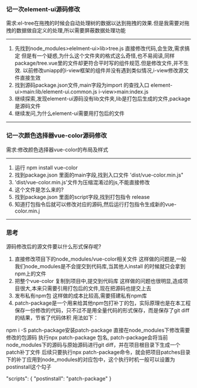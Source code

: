 ### 记一次element-ui源码修改

需求:el-tree在拖拽的时候会自动处理树的数据以达到拖拽的效果.但是我需要对拖拽的数据做自定义的处理,所以需要屏蔽数据处理功能

***
1. 先找到node_modules>elelment-ui>lib>tree.js 直接修改代码,会生效,需求搞定
但是有一个疑惑,为什么这个文件夹的格式这么奇怪,也不易阅读,同样package/tree.vue里的文件却更符合平时写的组件规范.但是修改文件,并不生效.
以前修改uniapp的i-view框架的组件并没有遇到类似情况,i-view修改源文件直接生效
2. 找到源码package.json文件,main字段为import 的查找入口
element-ui>main:lib/element-ui.common.js
i-view>main:index.js
3. 继续探索,发现element-ui源码没有lib文件夹,lib是打包后生成的文件,package是源码文件
4. 继续发问,为什么element-ui需要用打包后的文件

***
### 记一次颜色选择器vue-color源码修改

需求:修改颜色选择器vue-color的布局及样式

***
1. 运行 npm install vue-color 
2. 找到package.json 里面的main字段,找到入口文件 'dist/vue-color.min.js"
3. 'dist/vue-color.min.js'文件为压缩混淆过的js,不能直接修改
4. 这个文件是怎么来的?
5. 找到package.json 里面的script字段,找到打包指令 release
6. 知道打包指令后就可以修改对应的源码,然后运行打包指令生成新的vue-color.min.j

***
### 思考
源码修改后的源文件要以什么形式保存呢?
1. 直接修改项目下的node_modules/vue-color相关文件
这样做的问题是,一般我们node_modules是不会提交到代码库,当其他人install 的时候就只会拿到npm上的文件
2. 把整个vue-color 复制到项目中,提交到代码库
这样做的问题也很明显,造成项目很大,本来只需要引用打包后的文件,现在把源码也提交上去
3. 发布私有npm包
这样做的成本比较高,需要搭建私有npm库
4. patch-package是一个用来给其他npm包打补丁的包，实际原理也是在本工程保存一份修改的代码，只不过不是用全量代码的形式保存，而是保存了git diff的结果，节省了代码体积
用法如下：

npm i -S patch-package安装patch-package
直接在node_modules下修改需要修改的包源码
执行npx patch-package 包名, patch-package会将当前node_modules下的源码与原始源码进行git diff，并在项目根目录下生成一个patch补丁文件
后续只要执行npx patch-package命令，就会把项目patches目录下的补丁应用到node_modules的对应包中，这个执行时机一般可以设置为postinstall这个勾子

"scripts": {
    "postinstall": "patch-package"
}



